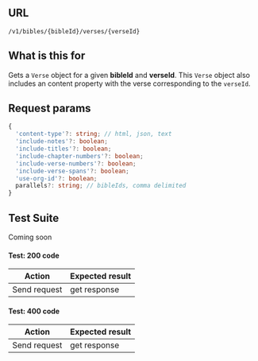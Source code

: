 ## URL

`/v1/bibles/{bibleId}/verses/{verseId}`

## What is this for

Gets a `Verse` object for a given **bibleId** and **verseId**. This
`Verse` object also includes an content property with the verse
corresponding to the `verseId`.

## Request params

```ts
{
  'content-type'?: string; // html, json, text
  'include-notes'?: boolean;
  'include-titles'?: boolean;
  'include-chapter-numbers'?: boolean;
  'include-verse-numbers'?: boolean;
  'include-verse-spans'?: boolean;
  'use-org-id'?: boolean;
  parallels?: string; // bibleIds, comma delimited
}
```

## Test Suite

Coming soon

#### Test: 200 code

| Action       | Expected result |
| ------------ | --------------- |
| Send request | get response    |

#### Test: 400 code

| Action       | Expected result |
| ------------ | --------------- |
| Send request | get response    |
